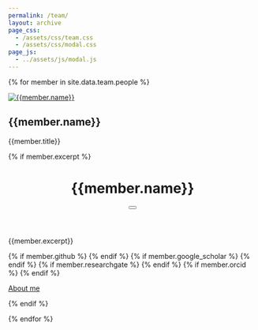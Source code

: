 ```yaml
---
permalink: /team/
layout: archive
page_css:
  - /assets/css/team.css
  - /assets/css/modal.css
page_js:
  - ../assets/js/modal.js
---
```



<div class="grid__wrapper">

{% for member in site.data.team.people %}


<div class="feature__item">

<div class="archive__item">

<div class="archive__item-teaser">

<a href="{{ member.url }}"> <img src="{{member.image_path}}" alt="{{member.name}}"> </a>

</div>


<div class="archive__item-body">

<h2 class="archive__item-title">{{member.name}}</h2>

<p>{{member.title}}</p>


<div class="archive__item-excerpt">

{% if member.excerpt %}
<div class="modal micromodal-slide" id="modal-{{member.id}}" aria-hidden="true">
  <div class="modal__overlay" tabindex="-1" data-micromodal-close>
    <div class="modal__container" role="dialog" aria-modal="true" aria-labelledby="modal-{{member.id}}-title">
      <header class="modal__header">
        <h1>{{member.name}}</h1>
        <button class="modal__close" aria-label="Close modal" data-micromodal-close></button>
      </header>
      <div>
        <div>
            <p>{{member.excerpt}}</p>
            <p>
            {% if member.github %}
            <a href="https://github.com/{{ member.github }}" title="GitHub" rel="nofollow noopener noreferrer me">
            <i class="fab fa-fw fa-github" aria-hidden="true"></i>
            </a>
            {% endif %}
            {% if member.google_scholar %}
            <a href="https://scholar.google.com/citations?user={{ member.google_scholar}}" title="Google Scholar" rel="nofollow noopener noreferrer me">
            <i class="ai ai-google-scholar ai-3x" aria-hidden="true"></i>
            </a>
            {% endif %}
            {% if member.researchgate %}
            <a href="https://www.researchgate.net/profile/{{ member.researchgate}}" title="Research Gate" rel="nofollow noopener noreferrer me">
            <i class="ai ai-researchgate ai-3x" aria-hidden="true"></i>
            </a>
            {% endif %}
            {% if member.orcid %}
            <a href="https://orcid.org/{{ member.orcid}}" title="Orcid" rel="nofollow noopener noreferrer me">
            <i class="ai ai-orcid ai-3x" aria-hidden="true"></i>
            </a>
            {% endif %}
            </p>
        </div>
      </div>
    </div>
  </div>
</div>


<a data-micromodal-trigger="modal-{{member.id}}" href='javascript:void(0);' class="btn btn--inverse btn--large">About me</a>

{% endif %}





</div>

</div>


</div>

</div>



{% endfor %}

</div>






